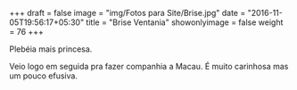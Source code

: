 +++
draft = false
image = "img/Fotos para Site/Brise.jpg"
date = "2016-11-05T19:56:17+05:30"
title = "Brise Ventania"
showonlyimage = false
weight = 76
+++

<!--more-->
Plebéia mais princesa.

Veio logo em seguida pra fazer companhia a Macau. É muito carinhosa mas um pouco efusiva.
